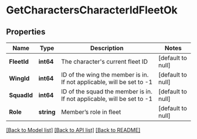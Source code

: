 # GetCharactersCharacterIdFleetOk

## Properties
Name | Type | Description | Notes
------------ | ------------- | ------------- | -------------
**FleetId** | **int64** | The character&#39;s current fleet ID | [default to null]
**WingId** | **int64** | ID of the wing the member is in. If not applicable, will be set to -1 | [default to null]
**SquadId** | **int64** | ID of the squad the member is in. If not applicable, will be set to -1 | [default to null]
**Role** | **string** | Member’s role in fleet | [default to null]

[[Back to Model list]](../README.md#documentation-for-models) [[Back to API list]](../README.md#documentation-for-api-endpoints) [[Back to README]](../README.md)


